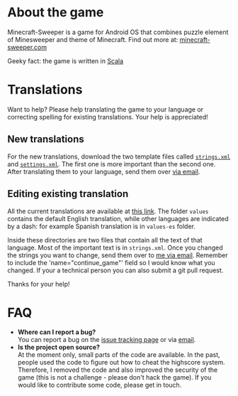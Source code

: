 # About the game

Minecraft-Sweeper is a game for Android OS that combines puzzle element of Minesweeper and theme of Minecraft. Find out more at: [minecraft-sweeper.com](http://minecraft-sweeper.com)

Geeky fact: the game is written in [Scala](http://scala-lang.org/) 


# Translations

Want to help? Please help translating the game to your language or correcting spelling for existing translations. Your help is appreciated!

## New translations

For the new translations, download the two template files called [`strings.xml`](https://github.com/kmisiunas/minecraft-sweeper/raw/master/src/main/res/values/strings.xml) and [`settings.xml`](https://github.com/kmisiunas/minecraft-sweeper/raw/master/src/main/res/values/settings.xml). The first one is more important than the second one. After translating them to your language, send them over [via email](mailto:support+mcs@misiunas.com). 

## Editing existing translation

All the current translations are available at [this link](https://github.com/kmisiunas/minecraft-sweeper/tree/master/src/main/res). The folder `values` contains the default English translation, while other languages are indicated by a dash: for example Spanish translation is in `values-es` folder. 

Inside these directories are two files that contain all the text of that language. Most of the important text is in `strings.xml`. Once you changed the strings you want to change, send them over to [me via email](mailto:support+mcs@misiunas.com). Remember to include the 'name="continue_game"' field so I would know what you changed. If your a technical person you can also submit a git pull request.

Thanks for your help!


# FAQ

 - **Where can I report a bug?**  
   You can report a bug on the [issue tracking page](https://github.com/kmisiunas/minecraft-sweeper/issues) or via [email](mailto:support+mcs@misiunas.com).
 - **Is the project open source?**  
   At the moment only, small parts of the code are available. In the past, people used the code to figure out how to cheat the highscore system. Therefore, I removed the code and also improved the security of the game (this is not a challenge - please don't hack the game). If you would like to contribute some code, please get in touch. 


